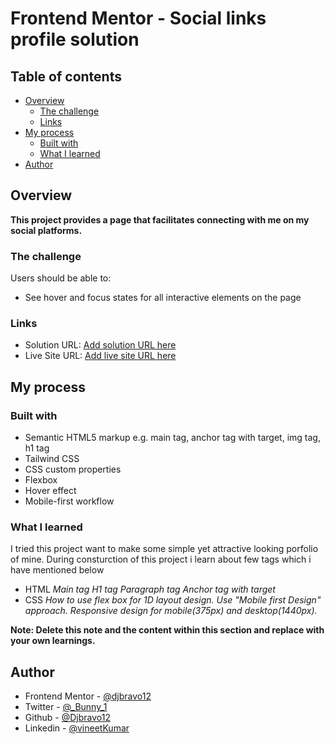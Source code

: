 # Frontend Mentor - Social links profile solution

## Table of contents

- [Overview](#overview)
  - [The challenge](#the-challenge)
  - [Links](#links)
- [My process](#my-process)
  - [Built with](#built-with)
  - [What I learned](#what-i-learned)
- [Author](#author)



## Overview

**This project provides a page that facilitates connecting with me on my social platforms.**

### The challenge

Users should be able to:

- See hover and focus states for all interactive elements on the page



### Links

- Solution URL: [Add solution URL here](https://your-solution-url.com)
- Live Site URL: [Add live site URL here](https://your-live-site-url.com)

## My process

### Built with

- Semantic HTML5 markup e.g. main tag, anchor tag with target, img tag, h1 tag
- Tailwind CSS
- CSS custom properties
- Flexbox
- Hover effect
- Mobile-first workflow


### What I learned

I tried this project want to make some simple yet attractive looking porfolio of mine. During consturction of this project i learn about few tags which i have mentioned below 
- HTML
 *Main tag*
 *H1 tag*
 *Paragraph tag*
 *Anchor tag with target*  
- CSS 
 *How to use flex box for 1D layout design.*
 *Use "Mobile first Design" approach.*
 *Responsive design for mobile(375px) and desktop(1440px).*


**Note: Delete this note and the content within this section and replace with your own learnings.**


## Author

- Frontend Mentor - [@djbravo12](https://www.frontendmentor.io/profile/djbravo12)
- Twitter - [@_Bunny_1](https://twitter.com/_Bunny_1)
- Github - [@Djbravo12](https://github.com/djbravo12)
- Linkedin - [@vineetKumar](https://www.linkedin.com/in/vineet-kumar-2206b2109/)

